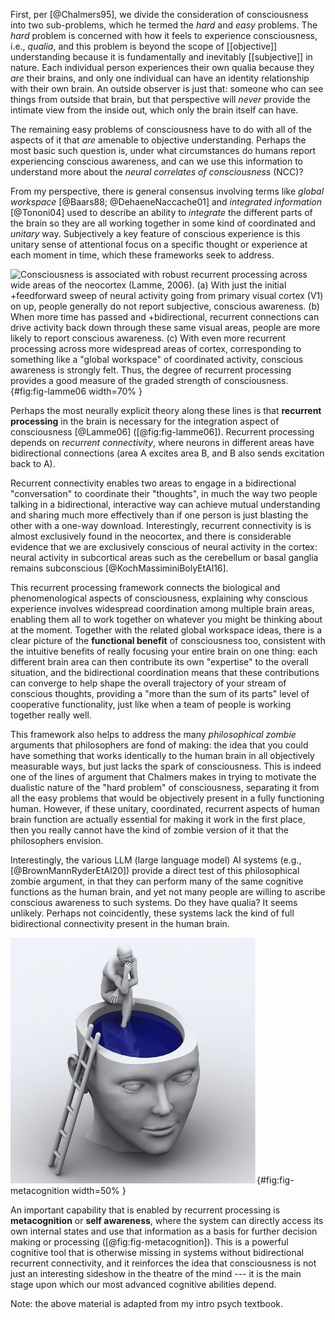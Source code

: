 First, per [@Chalmers95], we divide the consideration of consciousness into two sub-problems, which he termed the _hard_ and _easy_ problems. The _hard_ problem is concerned with how it feels to experience consciousness, i.e., _qualia_, and this problem is beyond the scope of [[objective]] understanding because it is fundamentally and inevitably [[subjective]] in nature. Each individual person experiences their own qualia because they _are_ their brains, and only one individual can have an identity relationship with their own brain. An outside observer is just that: someone who can see things from outside that brain, but that perspective will _never_ provide the intimate view from the inside out, which only the brain itself can have.

The remaining easy problems of consciousness have to do with all of the aspects of it that _are_ amenable to objective understanding. Perhaps the most basic such question is, under what circumstances do humans report experiencing conscious awareness, and can we use this information to understand more about the _neural correlates of consciousness_ (NCC)?

From my perspective, there is general consensus involving terms like _global workspace_ [@Baars88; @DehaeneNaccache01] and _integrated information_ [@Tononi04] used to describe an ability to _integrate_ the different parts of the brain so they are all working together in some kind of coordinated and _unitary_ way. Subjectively a key feature of conscious experience is this unitary sense of attentional focus on a specific thought or experience at each moment in time, which these frameworks seek to address.

![Consciousness is associated with robust recurrent processing across wide areas of the neocortex (Lamme, 2006).  (a) With just the initial +feedforward sweep of neural activity going from primary visual cortex (V1) on up, people generally do not report subjective, conscious awareness. (b) When more time has passed and +bidirectional, recurrent connections can drive activity back down through these same visual areas, people are more likely to report conscious awareness.  (c) With even more recurrent processing across more widespread areas of cortex, corresponding to something like a "global workspace" of coordinated activity, conscious awareness is strongly felt.  Thus, the degree of recurrent processing provides a good measure of the graded strength of consciousness.](media/fig-lamme06-recurrent.png){#fig:fig-lamme06 width=70% }

Perhaps the most neurally explicit theory along these lines is that **recurrent processing** in the brain is necessary for the integration aspect of consciousness [@Lamme06] ([@fig:fig-lamme06]).  Recurrent processing depends on _recurrent connectivity_, where neurons in different areas have bidirectional connections (area A excites area B, and B also sends excitation back to A).

Recurrent connectivity enables two areas to engage in a bidirectional "conversation" to coordinate their "thoughts", in much the way two people talking in a bidirectional, interactive way can achieve mutual understanding and sharing much more effectively than if one person is just blasting the other with a one-way download. Interestingly, recurrent connectivity is is almost exclusively found in the neocortex, and there is considerable evidence that we are exclusively conscious of neural activity in the cortex: neural activity in subcortical areas such as the cerebellum or basal ganglia remains subconscious [@KochMassiminiBolyEtAl16].

This recurrent processing framework connects the biological and phenomenological aspects of consciousness, explaining why conscious experience involves widespread coordination among multiple brain areas, enabling them all to work together on whatever you might be thinking about at the moment. Together with the related global workspace ideas, there is a clear picture of the **functional benefit** of consciousness too, consistent with the intuitive benefits of really focusing your entire brain on one thing: each different brain area can then contribute its own "expertise" to the overall situation, and the bidirectional coordination means that these contributions can converge to help shape the overall trajectory of your stream of conscious thoughts, providing a "more than the sum of its parts" level of cooperative functionality, just like when a team of people is working together really well.  

This framework also helps to address the many _philosophical zombie_ arguments that philosophers are fond of making: the idea that you could have something that works identically to the human brain in all objectively measurable ways, but just lacks the spark of consciousness. This is indeed one of the lines of argument that Chalmers makes in trying to motivate the dualistic nature of the "hard problem" of consciousness, separating it from all the easy problems that would be objectively present in a fully functioning human. However, if these unitary, coordinated, recurrent aspects of human brain function are actually essential for making it work in the first place, then you really cannot have the kind of zombie version of it that the philosophers envision.

Interestingly, the various LLM (large language model) AI systems (e.g., [@BrownMannRyderEtAl20]) provide a direct test of this philosophical zombie argument, in that they can perform many of the same cognitive functions as the human brain, and yet not many people are willing to ascribe conscious awareness to such systems. Do they have qualia? It seems unlikely. Perhaps not coincidently, these systems lack the kind of full bidirectional connectivity present in the human brain.

![Illustration of the concept of _metacognition_ and _self awareness_, where we are able to access our own internal mental states and use them for further decision making or processing. We know what we know and, critically, what we _don't_ know, so we can figure out what we need to figure out! This meta level of self-awareness is central to our subjective sense of consciousness, and depends on massive recurrent connectivity to enable our own internal states to be accessed broadly.](media/fig-metacognition.png){#fig:fig-metacognition width=50% }

An important capability that is enabled by recurrent processing is **metacognition** or **self awareness**, where the system can directly access its own internal states and use that information as a basis for further decision making or processing ([@fig:fig-metacognition]). This is a powerful cognitive tool that is otherwise missing in systems without bidirectional recurrent connectivity, and it reinforces the idea that consciousness is not just an interesting sideshow in the theatre of the mind --- it is the main stage upon which our most advanced cognitive abilities depend.

Note: the above material is adapted from my intro psych textbook.


